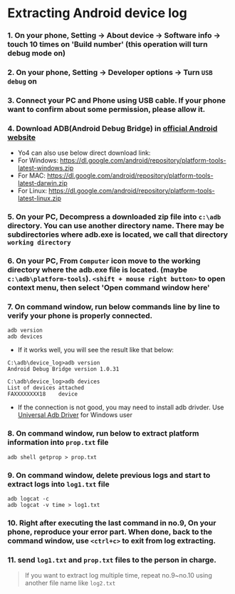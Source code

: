 # Extracting Android device log

### 1. On your phone, Setting -> About device -> Software info -> touch 10 times on 'Build number' (this operation will turn debug mode on)

### 2. On your phone, Setting -> Developer options -> Turn `USB debug` on

### 3. Connect your PC and Phone using USB cable. If your phone want to confirm about some permission, please allow it.

### 4. Download ADB(Android Debug Bridge) in [official Android website][official_android_website]
- Yo4 can also use below direct download link:
- For Windows: https://dl.google.com/android/repository/platform-tools-latest-windows.zip
- For MAC: https://dl.google.com/android/repository/platform-tools-latest-darwin.zip
- For Linux: https://dl.google.com/android/repository/platform-tools-latest-linux.zip

### 5. On your PC, Decompress a downloaded zip file into `c:\adb` directory. You can use another directory name. There may be subdirectories where adb.exe is located, we call that directory `working directory`

### 6. On your PC, From `Computer` icon move to the working directory where the adb.exe file is located. (maybe `c:\adb\platform-tools`). `<shift + mouse right button>` to open context menu, then select 'Open command window here'

### 7. On command window, run below commands line by line to verify your phone is properly connected.
```
adb version
adb devices
```

- If it works well, you will see the result like that below:

```
C:\adb\device_log>adb version
Android Debug Bridge version 1.0.31

C:\adb\device_log>adb devices
List of devices attached
FAXXXXXXXX18    device
```

- If the connection is not good, you may need to install adb drivder. Use [Universal Adb Driver][universal_adb_driver] for Windows user 

### 8. On command window, run below to extract platform information into `prop.txt` file

```
adb shell getprop > prop.txt
```

### 9. On command window, delete previous logs and start to extract logs into `log1.txt` file

```
adb logcat -c
adb logcat -v time > log1.txt
```

### 10. Right after executing the last command in no.9, On your phone, reproduce your error part. When done, back to the command window, use `<ctrl+c>` to exit from log extracting.

### 11. send `log1.txt` and `prop.txt` files to the person in charge.

> If you want to extract log multiple time, repeat no.9~no.10 using another file name like `log2.txt`


[official_android_website]: https://developer.android.com/studio/releases/platform-tools.html
[universal_adb_driver]: https://github.com/b6pzeusbc54tvhw5jgpyw8pwz2x6gs/about-debug/raw/master/android/universaladbdriver_v4.0.zip
